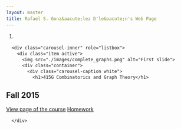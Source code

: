 ```yaml
---
layout: master
title: Rafael S. Gonz&aacute;lez D'le&oacute;n's Web Page
---
```

<div id="myCarousel" class="carousel slide" data-ride="carousel">
      <!-- Indicators -->
      <ol class="carousel-indicators">
        <li data-target="#myCarousel" data-slide-to="0" class="active"></li>
      </ol>

      <div class="carousel-inner" role="listbox">
        <div class="item active">
          <img src="./images/complete_graphs.png" alt="First slide">
          <div class="container">
            <div class="carousel-caption white">
              <h1>415G Combinatorics and Graph Theory</h1>
  <h2 class="white">Fall 2015</h2>
  <p>
   <a class="btn btn-lg btn-primary showinfo" name="MA 415G 001" href="/pages/courses/ma415G001-201502.html" role="button">View page of the course</a>
   <a class="btn btn-lg btn-primary showinfo" name="MA 415G 001" href="/pages/courses/homeworkma415G001-201502.html" role="button">Homework</a>   
  </p>
            </div>
          </div>
        </div>

      </div>
 </div>
